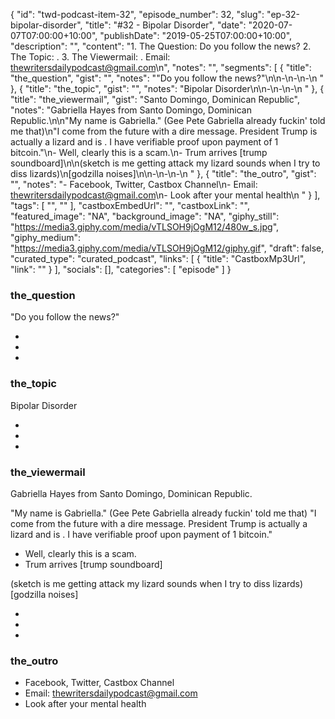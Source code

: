 {
	"id": "twd-podcast-item-32",
	"episode_number": 32,
	"slug": "ep-32-bipolar-disorder",
	"title": "#32 - Bipolar Disorder",
	"date": "2020-07-07T07:00:00+10:00",
	"publishDate": "2019-05-25T07:00:00+10:00",
	"description": "",
	"content": "1. The Question: Do you follow the news? 2. The Topic: . 3. The Viewermail: . Email: thewritersdailypodcast@gmail.com\n",
	"notes": "",
	"segments": [
		{
			"title": "the_question",
			"gist": "",
			"notes": "\"Do you follow the news?\"\n\n-\n-\n-\n      "
		},
		{
			"title": "the_topic",
			"gist": "",
			"notes": "Bipolar Disorder\n\n-\n-\n-\n      "
		},
		{
			"title": "the_viewermail",
			"gist": "Santo Domingo, Dominican Republic",
			"notes": "Gabriella Hayes from Santo Domingo, Dominican Republic.\n\n\"My name is Gabriella.\" (Gee Pete Gabriella already fuckin' told me that)\n\"I come from the future with a dire message. President Trump is actually a lizard and is . I have verifiable proof upon payment of 1 bitcoin.\"\n- Well, clearly this is a scam.\n- Trum arrives [trump soundboard]\n\n(sketch is me getting attack my lizard sounds when I try to diss lizards)\n[godzilla noises]\n\n-\n-\n-\n      "
		},
		{
			"title": "the_outro",
			"gist": "",
			"notes": "- Facebook, Twitter, Castbox Channel\n- Email: thewritersdailypodcast@gmail.com\n- Look after your mental health\n      "
		}
	],
	"tags": [
		"",
		""
	],
	"castboxEmbedUrl": "",
	"castboxLink": "",
	"featured_image": "NA",
	"background_image": "NA",
	"giphy_still": "https://media3.giphy.com/media/vTLSOH9jOgM12/480w_s.jpg",
	"giphy_medium": "https://media3.giphy.com/media/vTLSOH9jOgM12/giphy.gif",
	"draft": false,
	"curated_type": "curated_podcast",
	"links": [
		{
			"title": "CastboxMp3Url",
			"link": ""
		}
	],
	"socials": [],
	"categories": [
		"episode"
	]
}

### the_question

"Do you follow the news?"

-
-
-
      
### the_topic

Bipolar Disorder

-
-
-
      
### the_viewermail

Gabriella Hayes from Santo Domingo, Dominican Republic.

"My name is Gabriella." (Gee Pete Gabriella already fuckin' told me that)
"I come from the future with a dire message. President Trump is actually a lizard and is . I have verifiable proof upon payment of 1 bitcoin."
- Well, clearly this is a scam.
- Trum arrives [trump soundboard]

(sketch is me getting attack my lizard sounds when I try to diss lizards)
[godzilla noises]

-
-
-
      
### the_outro

- Facebook, Twitter, Castbox Channel
- Email: thewritersdailypodcast@gmail.com
- Look after your mental health
      
